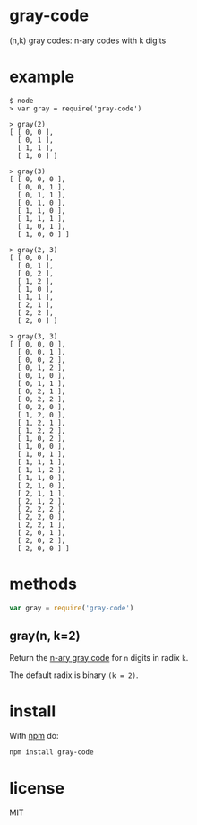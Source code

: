 # gray-code

(n,k) gray codes: n-ary codes with k digits

# example

```
$ node
> var gray = require('gray-code')
```

```
> gray(2)
[ [ 0, 0 ],
  [ 0, 1 ],
  [ 1, 1 ],
  [ 1, 0 ] ]
```

```
> gray(3)
[ [ 0, 0, 0 ],
  [ 0, 0, 1 ],
  [ 0, 1, 1 ],
  [ 0, 1, 0 ],
  [ 1, 1, 0 ],
  [ 1, 1, 1 ],
  [ 1, 0, 1 ],
  [ 1, 0, 0 ] ]
```

```
> gray(2, 3)
[ [ 0, 0 ],
  [ 0, 1 ],
  [ 0, 2 ],
  [ 1, 2 ],
  [ 1, 0 ],
  [ 1, 1 ],
  [ 2, 1 ],
  [ 2, 2 ],
  [ 2, 0 ] ]
```

```
> gray(3, 3)
[ [ 0, 0, 0 ],
  [ 0, 0, 1 ],
  [ 0, 0, 2 ],
  [ 0, 1, 2 ],
  [ 0, 1, 0 ],
  [ 0, 1, 1 ],
  [ 0, 2, 1 ],
  [ 0, 2, 2 ],
  [ 0, 2, 0 ],
  [ 1, 2, 0 ],
  [ 1, 2, 1 ],
  [ 1, 2, 2 ],
  [ 1, 0, 2 ],
  [ 1, 0, 0 ],
  [ 1, 0, 1 ],
  [ 1, 1, 1 ],
  [ 1, 1, 2 ],
  [ 1, 1, 0 ],
  [ 2, 1, 0 ],
  [ 2, 1, 1 ],
  [ 2, 1, 2 ],
  [ 2, 2, 2 ],
  [ 2, 2, 0 ],
  [ 2, 2, 1 ],
  [ 2, 0, 1 ],
  [ 2, 0, 2 ],
  [ 2, 0, 0 ] ]
```

# methods

``` js
var gray = require('gray-code')
```

## gray(n, k=2)

Return the
[n-ary gray code](https://en.wikipedia.org/wiki/Gray_code#n-ary_Gray_code)
for `n` digits in radix `k`.

The default radix is binary `(k = 2)`.

# install

With [npm](https://npmjs.org) do:

```
npm install gray-code
```

# license

MIT
